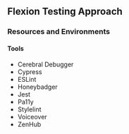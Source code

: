 ## Flexion Testing Approach

### Resources and Environments

#### Tools
* Cerebral Debugger
* Cypress
* ESLint
* Honeybadger
* Jest
* Pa11y
* Stylelint
* Voiceover
* ZenHub
